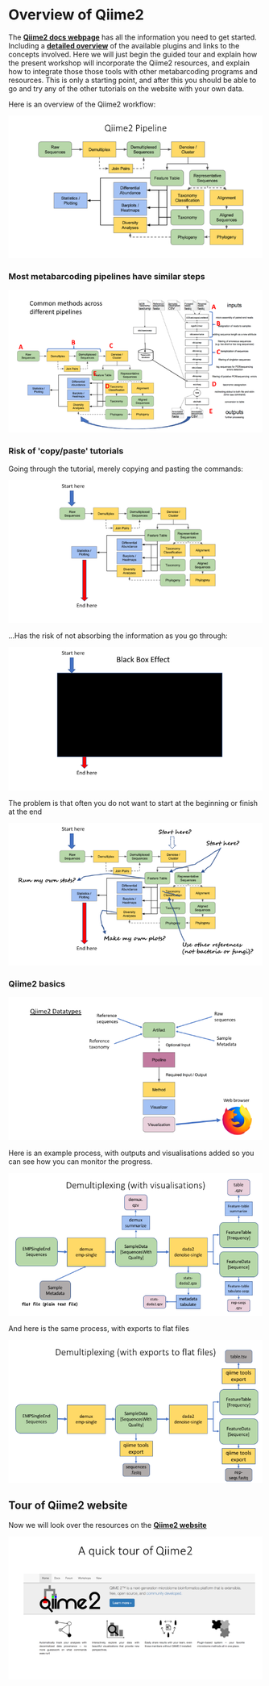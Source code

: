 # Overview of Qiime2

The [**Qiime2 docs webpage**](https://docs.qiime2.org/2019.7/) has all the information you need to get started. Including a [**detailed overview**](https://docs.qiime2.org/2019.7/tutorials/overview/) of the available plugins and links to the concepts involved. Here we will just begin the guided tour and explain how the present workshop will incorporate the Qiime2 resources, and explain how to integrate those those tools with other metabarcoding programs and resources. This is only a starting point, and after this you should be able to go and try any of the other tutorials on the website with your own data.

Here is an overview of the Qiime2 workflow:

![alt text](images/Slide02.png)

### Most metabarcoding pipelines have similar steps

![alt text](images/Slide03.png)

### Risk of 'copy/paste' tutorials

Going through the tutorial, merely copying and pasting the commands:

![alt text](images/Slide04.png)

...Has the risk of not absorbing the information as you go through:

![alt text](images/Slide05.png)

The problem is that often you do not want to start at the beginning or finish at the end

![alt text](images/Slide06.png)

### Qiime2 basics

![alt text](images/Slide09.png)

Here is an example process, with outputs and visualisations added so you can see how you can monitor the progress.

![alt text](images/Slide11.png)

And here is the same process, with exports to flat files

![alt text](images/Slide12.png)


## Tour of Qiime2 website

Now we will look over the resources on the [**Qiime2 website**](https://docs.qiime2.org/2019.7/)

![alt text](images/Slide07.png)

